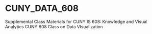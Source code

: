 # CUNY_DATA_608
Supplemental Class Materials for CUNY IS 608: Knowledge and Visual Analytics
CUNY 608 Class on Data VIsualization
